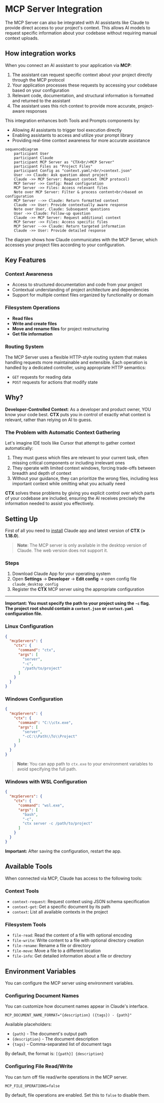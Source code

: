 # MCP Server Integration

The MCP Server can also be integrated with AI assistants like Claude to provide direct access to your project's context.
This allows AI models to request specific information about your codebase without requiring manual context uploads.

## How integration works

When you connect an AI assistant to your application via **MCP**:

1. The assistant can request specific context about your project directly through the MCP protocol
2. Your application processes these requests by accessing your codebase based on your configuration
3. Relevant code, documentation, and structural information is formatted and returned to the assistant
4. The assistant uses this rich context to provide more accurate, project-aware responses

This integration enhances both Tools and Prompts components by:

- Allowing AI assistants to trigger tool execution directly
- Enabling assistants to access and utilize your prompt library
- Providing real-time context awareness for more accurate assistance

```mermaid
sequenceDiagram
    participant User
    participant Claude
    participant MCP Server as "CTX<br/>MCP Server"
    participant Files as "Project Files"
    participant Config as "context.yaml/<br/>context.json"
    User ->> Claude: Ask question about project
    Claude ->> MCP Server: Request context (MCP protocol)
    MCP Server ->> Config: Read configuration
    MCP Server ->> Files: Access relevant files
    Note over MCP Server: Filter & process content<br/>based on configuration
    MCP Server -->> Claude: Return formatted context
    Claude ->> User: Provide contextually aware response
    Note over User, Claude: Subsequent questions
    User ->> Claude: Follow-up question
    Claude ->> MCP Server: Request additional context
    MCP Server ->> Files: Access specific files
    MCP Server -->> Claude: Return targeted information
    Claude ->> User: Provide detailed response
```

The diagram shows how Claude communicates with the MCP Server, which accesses your project files
according to your configuration.

## Key Features

### Context Awareness

- Access to structured documentation and code from your project
- Contextual understanding of project architecture and dependencies
- Support for multiple context files organized by functionality or domain

### Filesystem Operations

- **Read files**
- **Write and create files**
- **Move and rename files** for project restructuring
- **Get file information**

### Routing System

The MCP Server uses a flexible HTTP-style routing system that makes handling requests more maintainable and extensible.
Each operation is handled by a dedicated controller, using appropriate HTTP semantics:

- `GET` requests for reading data
- `POST` requests for actions that modify state

## Why?

**Developer-Controlled Context**: As a developer and product owner, YOU know your code best. **CTX** puts you
in control of exactly what context is relevant, rather than relying on AI to guess.

### The Problem with Automatic Context Gathering

Let's imagine IDE tools like Cursor that attempt to gather context automatically:

1. They must guess which files are relevant to your current task, often missing critical components or including
   irrelevant ones
2. They operate with limited context windows, forcing trade-offs between breadth and depth of context
3. Without your guidance, they can prioritize the wrong files, including less important context while omitting what you
   actually need

**CTX** solves these problems by giving you explicit control over which parts of your codebase are included,
ensuring the AI receives precisely the information needed to assist you effectively.

## Setting Up

First of all you need to [install](https://claude.ai/download) Claude app and latest version of **CTX** (**>
1.18.0**).

> **Note**: The MCP server is only available in the desktop version of Claude. The web version does not support it.
>

### Steps

1. Download Claude App for your operating system
2. Open **Settings** → **Developer** → **Edit config** → open config file `claude_desktop_config`
3. Register the **CTX** MCP server using the appropriate configuration

--- 

**Important: You must specify the path to your project using the `-c` flag. The project root should contain a
`context.json` or `context.yaml` configuration file.**

### Linux Configuration

```json
{
  "mcpServers": {
    "ctx": {
      "command": "ctx",
      "args": [
        "server",
        "-c",
        "/path/to/project"
      ]
    }
  }
}
```

### Windows Configuration

```json
{
  "mcpServers": {
    "ctx": {
      "command": "C:\\ctx.exe",
      "args": [
        "server",
        "-cC:\\Path\\To\\Project"
      ]
    }
  }
}
```

> **Note**: You can app path to `ctx.exe` to your environment variables to avoid specifying the full path.

### Windows with WSL Configuration

```json
{
  "mcpServers": {
    "ctx": {
      "command": "wsl.exe",
      "args": [
        "bash",
        "-c",
        "ctx server -c /path/to/project"
      ]
    }
  }
}
```

**Important:** After saving the configuration, restart the app.

## Available Tools

When connected via MCP, Claude has access to the following tools:

### Context Tools

- `context-request`: Request context using JSON schema specification
- `context-get`: Get a specific document by its path
- `context`: List all available contexts in the project

### Filesystem Tools

- `file-read`: Read the content of a file with optional encoding
- `file-write`: Write content to a file with optional directory creation
- `file-rename`: Rename a file or directory
- `file-move`: Move a file to a different location
- `file-info`: Get detailed information about a file or directory

## Environment Variables

You can configure the MCP server using environment variables.

### Configuring Document Names

You can customize how document names appear in Claude's interface.

```dotenv
MCP_DOCUMENT_NAME_FORMAT="{description} ({tags}) - {path}"
```

Available placeholders:

- `{path}` - The document's output path
- `{description}` - The document description
- `{tags}` - Comma-separated list of document tags

By default, the format is: `[{path}] {description}`

### Configuring File Read/Write

You can turn off file read/write operations in the MCP server.

```dotenv
MCP_FILE_OPERATIONS=false
```

By default, file operations are enabled. Set this to `false` to disable them.